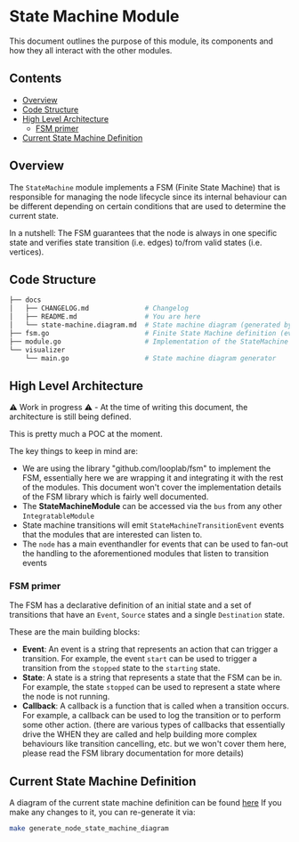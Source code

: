 # State Machine Module <!-- omit in toc -->

This document outlines the purpose of this module, its components and how they all interact with the other modules.

## Contents <!-- omit in toc -->
- [Overview](#overview)
- [Code Structure](#code-structure)
- [High Level Architecture](#high-level-architecture)
  - [FSM primer](#fsm-primer)
- [Current State Machine Definition](#current-state-machine-definition)

## Overview

The `StateMachine` module implements a FSM (Finite State Machine) that is responsible for managing the node lifecycle since its internal behaviour can be different depending on certain conditions that are used to determine the current state.

In a nutshell: The FSM guarantees that the node is always in one specific state and verifies state transition (i.e. edges) to/from valid states (i.e. vertices).

## Code Structure

```bash
├── docs
│   ├── CHANGELOG.md              # Changelog
│   ├── README.md                 # You are here
│   └── state-machine.diagram.md  # State machine diagram (generated by visualizer/main.go)
├── fsm.go                        # Finite State Machine definition (events, states, transitions)
├── module.go                     # Implementation of the StateMachine module
└── visualizer
    └── main.go                   # State machine diagram generator
```

## High Level Architecture

⚠️ Work in progress ⚠️ - At the time of writing this document, the architecture is still being defined.

This is pretty much a POC at the moment.

The key things to keep in mind are:

- We are using the library "github.com/looplab/fsm" to implement the FSM, essentially here we are wrapping it and integrating it with the rest of the modules. This document won't cover the implementation details of the FSM library which is fairly well documented.
- The **StateMachineModule** can be accessed via the `bus` from any other `IntegratableModule`
- State machine transitions will emit `StateMachineTransitionEvent` events that the modules that are interested can listen to.
- The `node` has a main eventhandler for events that can be used to fan-out the handling to the aforementioned modules that listen to transition events

### FSM primer

The FSM has a declarative definition of an initial state and a set of transitions that have an `Event`, `Source` states and a single `Destination` state.

These are the main building blocks:

- **Event**: An event is a string that represents an action that can trigger a transition. For example, the event `start` can be used to trigger a transition from the `stopped` state to the `starting` state.
- **State**: A state is a string that represents a state that the FSM can be in. For example, the state `stopped` can be used to represent a state where the node is not running.
- **Callback**: A callback is a function that is called when a transition occurs. For example, a callback can be used to log the transition or to perform some other action. (there are various types of callbacks that essentially drive the WHEN they are called and help building more complex behaviours like transition cancelling, etc. but we won't cover them here, please read the FSM library documentation for more details)

## Current State Machine Definition

A diagram of the current state machine definition can be found [here](state-machine.diagram.md)
If you make any changes to it, you can re-generate it via:

```bash
make generate_node_state_machine_diagram
```

<!-- GITHUB_WIKI: state_machine/README -->
